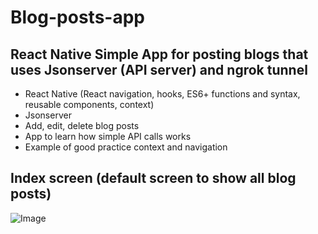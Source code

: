# Blog-posts-app

## React Native Simple App for posting blogs that uses Jsonserver (API server) and ngrok tunnel

- React Native (React navigation, hooks, ES6+ functions and syntax, reusable components, context)
- Jsonserver
- Add, edit, delete blog posts
- App to learn how simple API calls works
- Example of good practice context and navigation


## Index screen (default screen to show all blog posts)
![Image](https://user-images.githubusercontent.com/45901583/93501596-f5b30100-f915-11ea-852b-23d1beb767e7.png)


